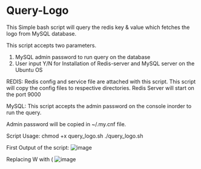 # Query-Logo
This Simple bash script will query the redis key &amp; value which fetches the logo from MySQL database.


This script accepts two parameters.
 1) MySQL admin password to run query on the database
 2) User input Y/N for Installation of Redis-server and MySQL server on the Ubuntu OS 

REDIS:
Redis config and service file are attached with this script. This script will copy the config files to respective directories. 
Redis Server will start on the port 9000

MySQL:
This script accepts the admin password on the console inorder to run the query. 

Admin password will be copied in ~/.my.cnf file. 

Script Usage: chmod +x query_logo.sh
              ./query_logo.sh 
              
First Output of the script: 
![image](https://user-images.githubusercontent.com/88964909/129473336-395abd29-96bb-47ab-9ef9-11ee1cd71f98.png)

Replacing W with (
![image](https://user-images.githubusercontent.com/88964909/129473370-0aed3e33-ebc0-4754-a015-ab8fbb8bbb47.png)

